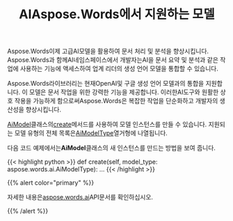 ﻿---
title: AIAspose.Words에서 지원하는 모델
second_title: Aspose.Words(으)로 Python via .NET
articleTitle: 지원되는AI모델
linktitle: 지원되는AI모델
type: docs
weight: 10
description: "Aspose.Words for Python은 요약 및 번역 문서에 대한 OpenAI 및 Google AI 모델을 지원합니다. Gpt-4o, Gpt-4o mini, Gpt-4 Turbo, GPT-3.5 Turbo, Gemini 1.5 Flash, Gemini 1.5 Flash-8B, Gemini 1.5 Pro와 함께 Aspose.Words을 사용하세요."
url: /ko/python-net/supported-ai-models/
timestamp: 2024-11-26-12-00-00
---

Aspose.Words이제 고급AI모델을 활용하여 문서 처리 및 분석을 향상시킵니다. Aspose.Words과 함께AI네임스페이스에서 개발자는AI을 문서 요약 및 분석과 같은 작업에 사용하는 기능에 액세스하여 업계 리더의 생성 언어 모델을 통합할 수 있습니다.

Aspose.Words라이브러리는 현재OpenAI및 구글 생성 언어 모델과의 통합을 지원합니다. 이 모델은 문서 작업을 위한 강력한 기능을 제공합니다. 이러한AI도구와 원활한 상호 작용을 가능하게 함으로써Aspose.Words은 복잡한 작업을 단순화하고 개발자의 생산성을 향상시킵니다.

[AiModel](https://reference.aspose.com/words/python-net/aspose.words.ai/aimodel/)클래스의[create](https://reference.aspose.com/words/python-net/aspose.words.ai/aimodel/create/)메서드를 사용하여 모델 인스턴스를 만들 수 있습니다. 지원되는 모델 유형의 전체 목록은[AiModelType](https://reference.aspose.com/words/python-net/aspose.words.ai/aimodeltype/)열거형에 나열됩니다.

다음 코드 예제에서는**AiModel**클래스의 새 인스턴스를 만드는 방법을 보여 줍니다.

{{< highlight python >}}
def create(self, model_type: aspose.words.ai.AiModelType):
    ...
{{< /highlight >}}

{{% alert color="primary" %}}

자세한 내용은[aspose.words.ai](https://reference.aspose.com/words/python-net/aspose.words.ai/)API문서를 확인하십시오.

{{% /alert %}}

